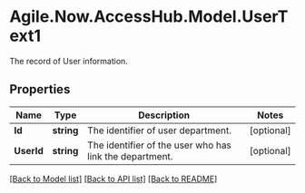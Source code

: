 # Agile.Now.AccessHub.Model.UserText1
The record of User information.

## Properties

Name | Type | Description | Notes
------------ | ------------- | ------------- | -------------
**Id** | **string** | The identifier of user department. | [optional] 
**UserId** | **string** | The identifier of the user who has link the department. | [optional] 

[[Back to Model list]](../../README.md#documentation-for-models) [[Back to API list]](../../README.md#documentation-for-api-endpoints) [[Back to README]](../../README.md)


